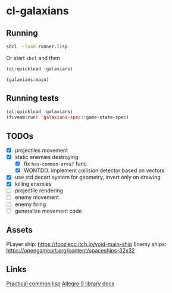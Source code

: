 # cl-galaxians

## Running

```sh
sbcl --load runner.lisp
```

Or start `sbcl` and then

```cl
(ql:quickload :galaxians)

(galaxians:main)
```

## Running tests
```cl
(ql:quickload :galaxians)
(fiveam:run! 'galaxians-spec::game-state-spec)
```

## TODOs

- [x] projectiles movement
- [x] static enemies destroying
    - [x] fix `has-common-area?` func
    - [x] WONTDO: implement collision detector based on vectors
- [x] use std decart system for geometry, invert only on drawing
- [x] killing enemies
- [ ] projectile rendering
- [ ] enemy movement
- [ ] enemy firing
- [ ] generalize movement code

## Assets

PLayer ship: https://foozlecc.itch.io/void-main-ship
Enemy ships: https://opengameart.org/content/spaceships-32x32

## Links

[Practical common lisp](https://gigamonkeys.com/book/)
[Allegro 5 library docs](https://liballeg.org/a5docs/trunk/)

